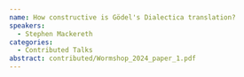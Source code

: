 ```yaml
---
name: How constructive is Gödel's Dialectica translation?
speakers:
  - Stephen Mackereth
categories:
  - Contributed Talks
abstract: contributed/Wormshop_2024_paper_1.pdf
---
```

